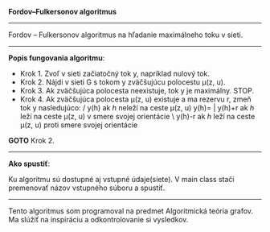 **Fordov–Fulkersonov algoritmus**
_____________________________________
Fordov – Fulkersonov algoritmus na hľadanie maximálneho toku v sieti.
________________________________________
**Popis fungovania algoritmu**:

-	Krok 1. Zvoľ v sieti začiatočný tok y, napríklad nulový tok.
-	Krok 2. Nájdi v sieti G s tokom y zväčšujúcu polocestu μ(z, u).
-	Krok 3. Ak zväčšujúca polocesta neexistuje, tok y je maximálny. STOP.
-	Krok 4. Ak zväčšujúca polocesta μ(z, u) existuje a ma rezervu r, zmeň tok y nasledujúco:
         / y(h)     ak _h_ neleží na ceste μ(z, u)
 	 y(h)= | y(h)+r   ak _h_ leží na ceste μ(z, u) v smere svojej orientácie
         \ y(h)-r   ak _h_ leží na ceste μ(z, u) proti smere svojej orientácie
 	
 **GOTO** Krok 2.

________________________________________
**Ako spustiť**:

Ku algoritmu sú dostupné aj vstupné údaje(siete). V main class stači premenovať názov vstupného súboru a spustiť.

________________________________________
Tento algoritmus som programoval na predmet Algoritmická teória grafov.
Ma slúžiť na inspiráciu a odkontrolovanie si vysledkov.
